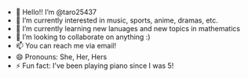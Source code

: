 - 👋 Hello!! I’m @taro25437
- 👀 I’m currently interested in music, sports, anime, dramas, etc.
- 🌱 I’m currently learning new lanuages and new topics in mathematics
- 💞️ I’m looking to collaborate on anything :)
- 📫 You can reach me via email!
- 😄 Pronouns: She, Her, Hers
- ⚡ Fun fact: I've been playing piano since I was 5!

<!---
taro25437/taro25437 is a ✨ special ✨ repository because its `README.md` (this file) appears on your GitHub profile.
You can click the Preview link to take a look at your changes.
--->

